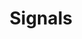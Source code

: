 ---
title: 'Signals'
description: 'Overview of the new/old concept of signals'
isDraft: true
pubDate: '12 Aug 2023'
heroImage: '/blog-placeholder-3.jpg'
relatedPosts: 
- mpa-vs-spa
- astro
---